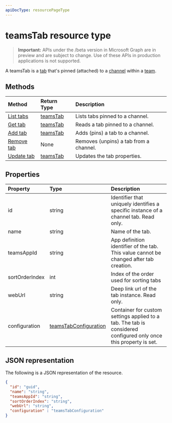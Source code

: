```yaml
---
apiDocType: resourcePageType
---
```

# teamsTab resource type

> **Important:** APIs under the /beta version in Microsoft Graph are in preview and are subject to change. Use of these APIs in production applications is not supported.

A teamsTab is a [tab](../resources/teamstab.md) that's pinned (attached) to a [channel](channel.md) within a [team](team.md). 

## Methods

| Method       | Return Type  |Description|
|:---------------|:--------|:----------|
|[List tabs](../api/channels_tabs_list.md) | [teamsTab](teamstab.md) | Lists tabs pinned to a channel.|
|[Get tab](../api/channels_tabs_get.md) | [teamsTab](teamstab.md) | Reads a tab pinned to a channel.|
|[Add tab](../api/channels_tabs_add.md) | [teamsTab](teamstab.md) | Adds (pins) a tab to a channel.|
|[Remove tab](../api/channels_tabs_delete.md) | None | Removes (unpins) a tab from a channel.|
|[Update tab](../api/channels_tabs_update.md) | [teamsTab](teamstab.md) | Updates the tab properties.|


## Properties

|Property|Type|Description|
|:---------------|:--------|:----------|
|  id              |   string                  |  Identifier that uniquely identifies a specific instance of a channel tab. Read only.     |
|  name            |   string                  |  Name of the tab.     |
|  teamsAppId           |   string             |  App definition identifier of the tab. This value cannot be changed after tab creation.     |
|  sortOrderIndex  |   int                     |  Index of the order used for sorting tabs     |
|  webUrl          |   string                  |  Deep link url of the tab instance. Read only.     |
|  configuration        |   [teamsTabConfiguration](teamstabconfiguration.md) |  Container for custom settings applied to a tab. The tab is considered configured only once this property is set.     |

## JSON representation

The following is a JSON representation of the resource.


<!-- {
  "blockType": "resource",
  "@odata.type": "microsoft.graph.teamsTab"
}-->

```json
{  
  "id": "guid",
  "name": "string",
  "teamsAppId": "string",
  "sortOrderIndex": "string",
  "webUrl": "string",
  "configuration" : "teamsTabConfiguration"
}

```

<!-- uuid: 8fcb5dbc-d5aa-4681-8e31-b001d5168d79
2015-10-25 14:57:30 UTC -->
<!-- {
  "type": "#page.annotation",
  "description": "teamsTab resource",
  "keywords": "",
  "section": "documentation",
  "tocPath": ""
}-->
